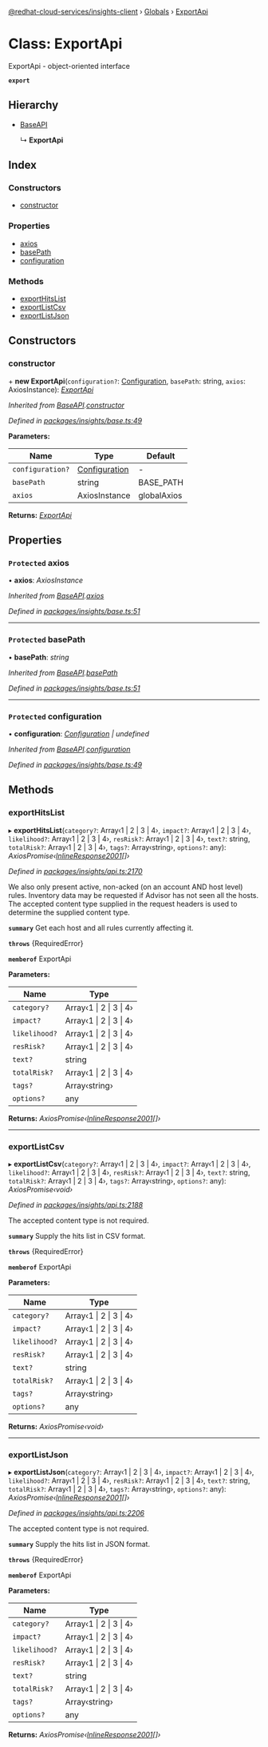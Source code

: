 [@redhat-cloud-services/insights-client](../README.md) › [Globals](../globals.md) › [ExportApi](exportapi.md)

# Class: ExportApi

ExportApi - object-oriented interface

**`export`** 

## Hierarchy

* [BaseAPI](baseapi.md)

  ↳ **ExportApi**

## Index

### Constructors

* [constructor](exportapi.md#constructor)

### Properties

* [axios](exportapi.md#protected-axios)
* [basePath](exportapi.md#protected-basepath)
* [configuration](exportapi.md#protected-configuration)

### Methods

* [exportHitsList](exportapi.md#exporthitslist)
* [exportListCsv](exportapi.md#exportlistcsv)
* [exportListJson](exportapi.md#exportlistjson)

## Constructors

###  constructor

\+ **new ExportApi**(`configuration?`: [Configuration](configuration.md), `basePath`: string, `axios`: AxiosInstance): *[ExportApi](exportapi.md)*

*Inherited from [BaseAPI](baseapi.md).[constructor](baseapi.md#constructor)*

*Defined in [packages/insights/base.ts:49](https://github.com/RedHatInsights/javascript-clients/blob/master/packages/insights/base.ts#L49)*

**Parameters:**

Name | Type | Default |
------ | ------ | ------ |
`configuration?` | [Configuration](configuration.md) | - |
`basePath` | string | BASE_PATH |
`axios` | AxiosInstance | globalAxios |

**Returns:** *[ExportApi](exportapi.md)*

## Properties

### `Protected` axios

• **axios**: *AxiosInstance*

*Inherited from [BaseAPI](baseapi.md).[axios](baseapi.md#protected-axios)*

*Defined in [packages/insights/base.ts:51](https://github.com/RedHatInsights/javascript-clients/blob/master/packages/insights/base.ts#L51)*

___

### `Protected` basePath

• **basePath**: *string*

*Inherited from [BaseAPI](baseapi.md).[basePath](baseapi.md#protected-basepath)*

*Defined in [packages/insights/base.ts:51](https://github.com/RedHatInsights/javascript-clients/blob/master/packages/insights/base.ts#L51)*

___

### `Protected` configuration

• **configuration**: *[Configuration](configuration.md) | undefined*

*Inherited from [BaseAPI](baseapi.md).[configuration](baseapi.md#protected-configuration)*

*Defined in [packages/insights/base.ts:49](https://github.com/RedHatInsights/javascript-clients/blob/master/packages/insights/base.ts#L49)*

## Methods

###  exportHitsList

▸ **exportHitsList**(`category?`: Array‹1 | 2 | 3 | 4›, `impact?`: Array‹1 | 2 | 3 | 4›, `likelihood?`: Array‹1 | 2 | 3 | 4›, `resRisk?`: Array‹1 | 2 | 3 | 4›, `text?`: string, `totalRisk?`: Array‹1 | 2 | 3 | 4›, `tags?`: Array‹string›, `options?`: any): *AxiosPromise‹[InlineResponse2001](../interfaces/inlineresponse2001.md)[]›*

*Defined in [packages/insights/api.ts:2170](https://github.com/RedHatInsights/javascript-clients/blob/master/packages/insights/api.ts#L2170)*

We also only present active, non-acked (on an account AND host level) rules.  Inventory data may be requested if Advisor has not seen all the hosts. The accepted content type supplied in the request headers is used to determine the supplied content type.

**`summary`** Get each host and all rules currently affecting it.

**`throws`** {RequiredError}

**`memberof`** ExportApi

**Parameters:**

Name | Type |
------ | ------ |
`category?` | Array‹1 &#124; 2 &#124; 3 &#124; 4› |
`impact?` | Array‹1 &#124; 2 &#124; 3 &#124; 4› |
`likelihood?` | Array‹1 &#124; 2 &#124; 3 &#124; 4› |
`resRisk?` | Array‹1 &#124; 2 &#124; 3 &#124; 4› |
`text?` | string |
`totalRisk?` | Array‹1 &#124; 2 &#124; 3 &#124; 4› |
`tags?` | Array‹string› |
`options?` | any |

**Returns:** *AxiosPromise‹[InlineResponse2001](../interfaces/inlineresponse2001.md)[]›*

___

###  exportListCsv

▸ **exportListCsv**(`category?`: Array‹1 | 2 | 3 | 4›, `impact?`: Array‹1 | 2 | 3 | 4›, `likelihood?`: Array‹1 | 2 | 3 | 4›, `resRisk?`: Array‹1 | 2 | 3 | 4›, `text?`: string, `totalRisk?`: Array‹1 | 2 | 3 | 4›, `tags?`: Array‹string›, `options?`: any): *AxiosPromise‹void›*

*Defined in [packages/insights/api.ts:2188](https://github.com/RedHatInsights/javascript-clients/blob/master/packages/insights/api.ts#L2188)*

The accepted content type is not required.

**`summary`** Supply the hits list in CSV format.

**`throws`** {RequiredError}

**`memberof`** ExportApi

**Parameters:**

Name | Type |
------ | ------ |
`category?` | Array‹1 &#124; 2 &#124; 3 &#124; 4› |
`impact?` | Array‹1 &#124; 2 &#124; 3 &#124; 4› |
`likelihood?` | Array‹1 &#124; 2 &#124; 3 &#124; 4› |
`resRisk?` | Array‹1 &#124; 2 &#124; 3 &#124; 4› |
`text?` | string |
`totalRisk?` | Array‹1 &#124; 2 &#124; 3 &#124; 4› |
`tags?` | Array‹string› |
`options?` | any |

**Returns:** *AxiosPromise‹void›*

___

###  exportListJson

▸ **exportListJson**(`category?`: Array‹1 | 2 | 3 | 4›, `impact?`: Array‹1 | 2 | 3 | 4›, `likelihood?`: Array‹1 | 2 | 3 | 4›, `resRisk?`: Array‹1 | 2 | 3 | 4›, `text?`: string, `totalRisk?`: Array‹1 | 2 | 3 | 4›, `tags?`: Array‹string›, `options?`: any): *AxiosPromise‹[InlineResponse2001](../interfaces/inlineresponse2001.md)[]›*

*Defined in [packages/insights/api.ts:2206](https://github.com/RedHatInsights/javascript-clients/blob/master/packages/insights/api.ts#L2206)*

The accepted content type is not required.

**`summary`** Supply the hits list in JSON format.

**`throws`** {RequiredError}

**`memberof`** ExportApi

**Parameters:**

Name | Type |
------ | ------ |
`category?` | Array‹1 &#124; 2 &#124; 3 &#124; 4› |
`impact?` | Array‹1 &#124; 2 &#124; 3 &#124; 4› |
`likelihood?` | Array‹1 &#124; 2 &#124; 3 &#124; 4› |
`resRisk?` | Array‹1 &#124; 2 &#124; 3 &#124; 4› |
`text?` | string |
`totalRisk?` | Array‹1 &#124; 2 &#124; 3 &#124; 4› |
`tags?` | Array‹string› |
`options?` | any |

**Returns:** *AxiosPromise‹[InlineResponse2001](../interfaces/inlineresponse2001.md)[]›*
